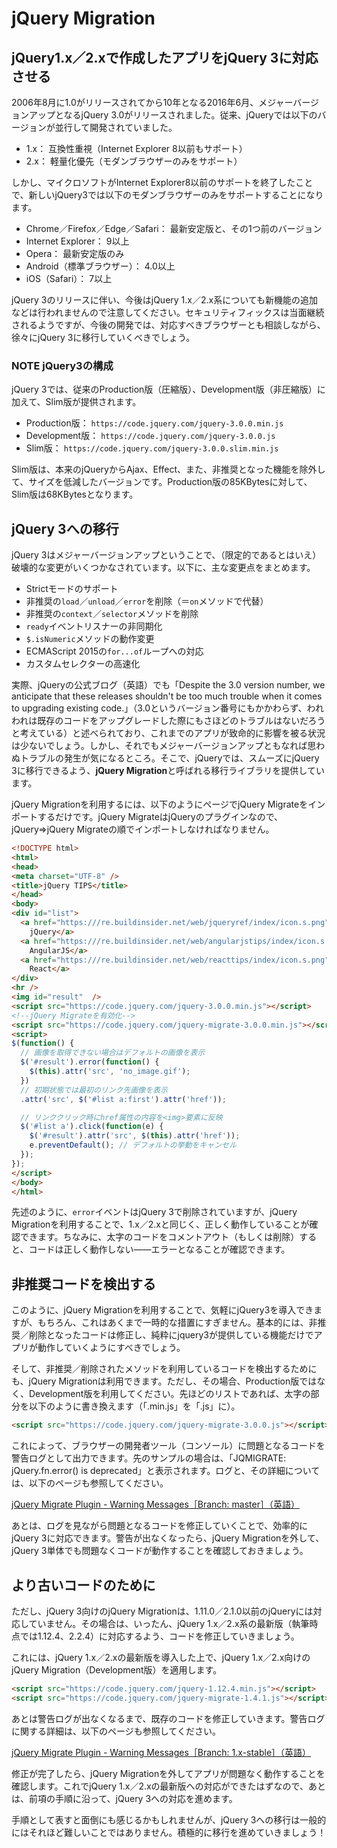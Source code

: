 # jQuery Migration
## jQuery1.x／2.xで作成したアプリをjQuery 3に対応させる
2006年8月に1.0がリリースされてから10年となる2016年6月、メジャーバージョンアップとなるjQuery 3.0がリリースされました。従来、jQueryでは以下のバージョンが並行して開発されていました。  

- 1.x： 互換性重視（Internet Explorer 8以前もサポート）
- 2.x： 軽量化優先（モダンブラウザーのみをサポート）

しかし、マイクロソフトがInternet Explorer8以前のサポートを終了したことで、新しいjQuery3では以下のモダンブラウザーのみをサポートすることになります。

- Chrome／Firefox／Edge／Safari： 最新安定版と、その1つ前のバージョン
- Internet Explorer： 9以上
- Opera： 最新安定版のみ
- Android（標準ブラウザー）： 4.0以上
- iOS（Safari）： 7以上

jQuery 3のリリースに伴い、今後はjQuery 1.x／2.x系についても新機能の追加などは行われませんので注意してください。セキュリティフィックスは当面継続されるようですが、今後の開発では、対応すべきブラウザーとも相談しながら、徐々にjQuery 3に移行していくべきでしょう。

### NOTE jQuery3の構成
jQuery 3では、従来のProduction版（圧縮版）、Development版（非圧縮版）に加えて、Slim版が提供されます。
- Production版： `https://code.jquery.com/jquery-3.0.0.min.js`
- Development版： `https://code.jquery.com/jquery-3.0.0.js`
- Slim版： `https://code.jquery.com/jquery-3.0.0.slim.min.js`

Slim版は、本来のjQueryからAjax、Effect、また、非推奨となった機能を除外して、サイズを低減したバージョンです。Production版の85KBytesに対して、Slim版は68KBytesとなります。

## jQuery 3への移行
jQuery 3はメジャーバージョンアップということで、（限定的であるとはいえ）破壊的な変更がいくつかなされています。以下に、主な変更点をまとめます。

- Strictモードのサポート
- 非推奨の`load`／`unload`／`error`を削除（＝`on`メソッドで代替）
- 非推奨の`context`／`selector`メソッドを削除
- `ready`イベントリスナーの非同期化
- `$.isNumeric`メソッドの動作変更
- ECMAScript 2015の`for...of`ループへの対応
- カスタムセレクターの高速化

実際、jQueryの公式ブログ（英語）でも「Despite the 3.0 version number, we anticipate that these releases shouldn't be too much trouble when it comes to upgrading existing code.」（3.0というバージョン番号にもかかわらず、われわれは既存のコードをアップグレードした際にもさほどのトラブルはないだろうと考えている）と述べられており、これまでのアプリが致命的に影響を被る状況は少ないでしょう。しかし、それでもメジャーバージョンアップともなれば思わぬトラブルの発生が気になるところ。そこで、jQueryでは、スムーズにjQuery 3に移行できるよう、**jQuery Migration**と呼ばれる移行ライブラリを提供しています。

jQuery Migrationを利用するには、以下のようにページでjQuery Migrateをインポートするだけです。jQuery MigrateはjQueryのプラグインなので、jQuery⇒jQuery Migrateの順でインポートしなければなりません。

```html
<!DOCTYPE html>
<html>
<head>
<meta charset="UTF-8" />
<title>jQuery TIPS</title>
</head>
<body>
<div id="list">
  <a href="https:///re.buildinsider.net/web/jqueryref/index/icon.s.png">
    jQuery</a>
  <a href="https:///re.buildinsider.net/web/angularjstips/index/icon.s.png">
    AngularJS</a>
  <a href="https:///re.buildinsider.net/web/reacttips/index/icon.s.png">
    React</a>
</div>
<hr />
<img id="result"  />
<script src="https://code.jquery.com/jquery-3.0.0.min.js"></script>
<!--jQuery Migrateを有効化-->
<script src="https://code.jquery.com/jquery-migrate-3.0.0.min.js"></script>
<script>
$(function() {
  // 画像を取得できない場合はデフォルトの画像を表示
  $('#result').error(function() {
    $(this).attr('src', 'no_image.gif');
  })
  // 初期状態では最初のリンク先画像を表示
  .attr('src', $('#list a:first').attr('href'));

  // リンククリック時にhref属性の内容を<img>要素に反映
  $('#list a').click(function(e) {
    $('#result').attr('src', $(this).attr('href'));
    e.preventDefault(); // デフォルトの挙動をキャンセル
  });
});
</script>
</body>
</html>
```
先述のように、`error`イベントはjQuery 3で削除されていますが、jQuery Migrationを利用することで、1.x／2.xと同じく、正しく動作していることが確認できます。ちなみに、太字のコードをコメントアウト（もしくは削除）すると、コードは正しく動作しない――エラーとなることが確認できます。

## 非推奨コードを検出する
このように、jQuery Migrationを利用することで、気軽にjQuery3を導入できますが、もちろん、これはあくまで一時的な措置にすぎません。基本的には、非推奨／削除となったコードは修正し、純粋にjquery3が提供している機能だけでアプリが動作していくようにすべきでしょう。  

そして、非推奨／削除されたメソッドを利用しているコードを検出するためにも、jQuery Migrationは利用できます。ただし、その場合、Production版ではなく、Development版を利用してください。先ほどのリストであれば、太字の部分を以下のように書き換えます（「.min.js」を「.js」に）。

```html
<script src="https://code.jquery.com/jquery-migrate-3.0.0.js"></script>
```

これによって、ブラウザーの開発者ツール（コンソール）に問題となるコードを警告ログとして出力できます。先のサンプルの場合は、「JQMIGRATE: jQuery.fn.error() is deprecated」と表示されます。ログと、その詳細については、以下のページも参照してください。

[jQuery Migrate Plugin - Warning Messages［Branch: master］（英語）](https://github.com/jquery/jquery-migrate/blob/master/warnings.md)

あとは、ログを見ながら問題となるコードを修正していくことで、効率的にjQuery 3に対応できます。警告が出なくなったら、jQuery Migrationを外して、jQuery 3単体でも問題なくコードが動作することを確認しておきましょう。

## より古いコードのために
ただし、jQuery 3向けのjQuery Migrationは、1.11.0／2.1.0以前のjQueryには対応していません。その場合は、いったん、jQuery 1.x／2.x系の最新版（執筆時点では1.12.4、2.2.4）に対応するよう、コードを修正していきましょう。  

これには、jQuery 1.x／2.xの最新版を導入した上で、jQuery 1.x／2.x向けのjQuery Migration（Development版）を適用します。  

```html
<script src="https://code.jquery.com/jquery-1.12.4.min.js"></script>
<script src="https://code.jquery.com/jquery-migrate-1.4.1.js"></script>
```

あとは警告ログが出なくなるまで、既存のコードを修正していきます。警告ログに関する詳細は、以下のページも参照してください。

[jQuery Migrate Plugin - Warning Messages［Branch: 1.x-stable］（英語）](https://github.com/jquery/jquery-migrate/blob/1.x-stable/warnings.md)

修正が完了したら、jQuery Migrationを外してアプリが問題なく動作することを確認します。これでjQuery 1.x／2.xの最新版への対応ができたはずなので、あとは、前項の手順に沿って、jQuery 3への対応を進めます。

手順として表すと面倒にも感じるかもしれませんが、jQuery 3への移行は一般的にはそれほど難しいことではありません。積極的に移行を進めていきましょう！
